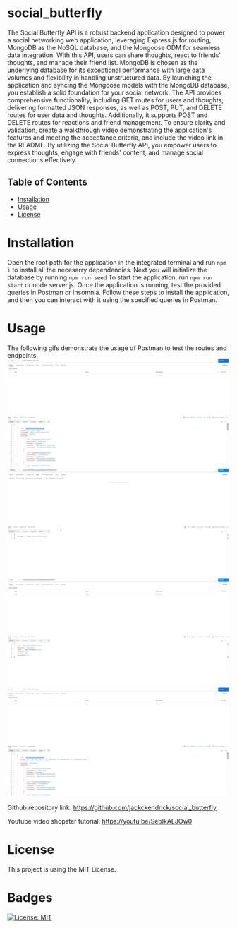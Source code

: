 # social_butterfly

The Social Butterfly API is a robust backend application designed to power a social networking web application, leveraging Express.js for routing, MongoDB as the NoSQL database, and the Mongoose ODM for seamless data integration. With this API, users can share thoughts, react to friends' thoughts, and manage their friend list. MongoDB is chosen as the underlying database for its exceptional performance with large data volumes and flexibility in handling unstructured data. By launching the application and syncing the Mongoose models with the MongoDB database, you establish a solid foundation for your social network. The API provides comprehensive functionality, including GET routes for users and thoughts, delivering formatted JSON responses, as well as POST, PUT, and DELETE routes for user data and thoughts. Additionally, it supports POST and DELETE routes for reactions and friend management. To ensure clarity and validation, create a walkthrough video demonstrating the application's features and meeting the acceptance criteria, and include the video link in the README. By utilizing the Social Butterfly API, you empower users to express thoughts, engage with friends' content, and manage social connections effectively.

## Table of Contents

- [Installation](#installation)
- [Usage](#usage)
- [License](#license)

# Installation

Open the root path for the application in the integrated terminal and run `npm i` to install all the necesarry dependencies. Next you will initialize the database by running `npm run seed` To start the application, run `npm run start` or node server.js. Once the application is running, test the provided queries in Postman or Insomnia. Follow these steps to install the application, and then you can interact with it using the specified queries in Postman.

# Usage
The following gifs demonstrate the usage of Postman to test the routes and endpoints.
![users_gif](./Develop/assets/users_gif.gif)
![thoughts_gif](./Develop/assets/thoughts_gif.gif)
![friends_gif](./Develop/assets/friends_gif.gif)
![reactions_gif](./Develop/assets/reactions_gif.gif)

Github repository link: https://github.com/jackckendrick/social_butterfly

Youtube video shopster tutorial: https://youtu.be/SebIkALJOw0

# License

This project is using the MIT License.

# Badges

[![License: MIT](https://img.shields.io/badge/License-MIT-yellow.svg)](https://opensource.org/licenses/MIT)
